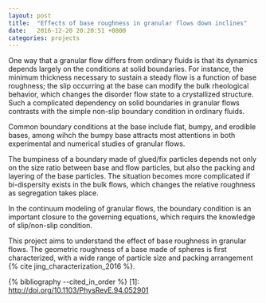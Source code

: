 ```yaml
---
layout: post
title:  "Effects of base roughness in granular flows down inclines"
date:   2016-12-20 20:20:51 +0800
categories: projects
---
```


One way that a granular flow differs from ordinary fluids is that its dynamics depends
largely on the conditions at solid boundaries. For instance, the minimum thickness
necessary to sustain a steady flow is a function of base roughness;
the slip occurring at the base can modify the bulk rheological behavior, which changes
the disorder flow state to a crystallized structure. Such a complicated dependency on solid boundaries in
granular flows contrasts with the simple non-slip boundary condition in ordinary fluids.

Common boundary conditions at the base include flat, bumpy, and erodible bases, among wihch the bumpy base attracts most
attentions in both experimental and numerical studies of granular flows.

The bumpiness of a boundary made of glued/fix particles depends not only on the
size ratio between base and flow particles, but also the packing and layering of the
base particles. The situation becomes more complicated if bi-dispersity exists in the bulk
flows, which changes the relative roughness as segregation takes place.

In the continuum modeling of granular flows, the boundary condition is an important closure
to the governing equations, which requirs the knowledge of slip/non-slip condition.

This project aims to understand the effect of base roughness in granular flows. The
geometric roughness of a base made of spheres is first characterized, with a wide range
of particle size and packing arrangement {% cite jing_characterization_2016 %}.


<!-- To study the base roughness encountered in the modeling of granular flows. -->
<!-- 
Why important
- base roughness is important; boundary condition is difficult in granular flow

The dynamics of granular flows depend significantly on the nature of their boundaries. Geometric roughness at the base, 

- an important closure to the modeling of granular flow
- affect static-dynamic transition; affect segregation (feedback effect)

Aim of the project

What we have done -->

{% bibliography --cited_in_order %}
[1]: http://doi.org/10.1103/PhysRevE.94.052901 
